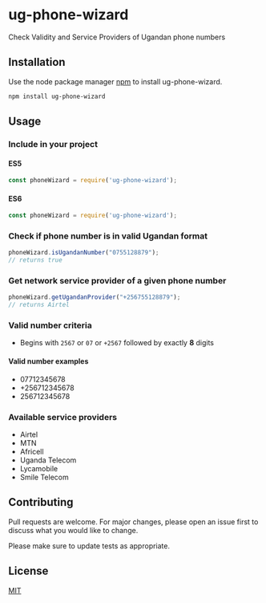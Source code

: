 # ug-phone-wizard
Check Validity and Service Providers of Ugandan phone numbers

## Installation

Use the node package manager [npm](https://docs.npmjs.com/) to install ug-phone-wizard.

```bash
npm install ug-phone-wizard
```

## Usage

### Include in your project
#### ES5
```javascript
const phoneWizard = require('ug-phone-wizard');
```
#### ES6
```javascript
const phoneWizard = require('ug-phone-wizard');
```
### Check if phone number is in valid Ugandan format
```javascript
phoneWizard.isUgandanNumber("0755128879");
// returns true
````

### Get network service provider of a given phone number

```javascript
phoneWizard.getUgandanProvider("+256755128879");
// returns Airtel
```

### Valid number criteria
* Begins with `2567` or `07` or `+2567` followed by exactly **8** digits

#### Valid number examples
* 07712345678
* +256712345678
* 256712345678

### Available service providers 
* Airtel
* MTN
* Africell
* Uganda Telecom
* Lycamobile
* Smile Telecom

## Contributing
Pull requests are welcome. For major changes, please open an issue first to discuss what you would like to change.

Please make sure to update tests as appropriate.

## License
[MIT](https://choosealicense.com/licenses/mit/)
